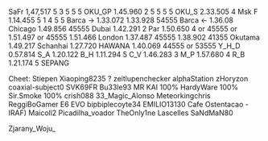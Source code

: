 SaFr     1,47,517 5 3 5 5 5
OKU_GP   1.45.960 2 5 5 5 5
OKU_S    2.33.505 4
Msk F    1.14.455 5 1 4 5 5
Barca -> 1.33.072  1.33.928 54555
Barca <- 1.36.08
Chicago  1.49.856  45555
Dubai    1.42.291  2
Par      1.50.650  4  or 45555 or 1.51.497 or 45555 1.51.466
London   1.37.487  45555  1.38.902  41355
Okutama  1.49.217
Schanhai 1.27.720
HAWANA   1.40.069 44555 or 53555
Y_H_D      0.57.814
S_A      1.20.122
B_H      1.11.294 5
C_V      1.46.283 3
M_P      1.57.680 4
R_B      1.21.174 5
SEPANG 


Cheet:
Stiepen
Xiaoping8235 ?
zeitlupenchecker
alphaStation
zHoryzon
coaxial-subject0
SVK69FR
Bu33le93
MR KAI 100%
HardyWare 100%
Sir.Smoke 100%
crish088
33_Magic_Alonso
Meteorkingchris
ReggiBoGamer
E6 EVO
bipbiplecoyte34
EMILIO13130
Cafe Ostentacao -
IRAF) Maicoll2
Picadilha_voador
TheOnly1ne
Lascelles
SaNdMaN80

Zjarany_Woju_